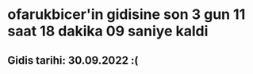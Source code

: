 # ofarukbicer'in gidisine son 3 gun 11 saat 18 dakika 09 saniye kaldi

## Gidis tarihi: 30.09.2022 :(